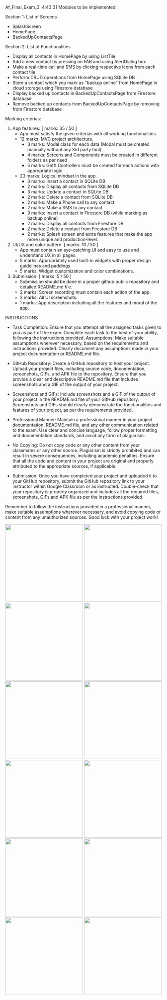 Af_Final_Exam_3
 4:43:31
Modules to be implemented:

Section 1: List of Screens

- SplashScreen
- HomePage
- BackedUpContactsPage

Section 2: List of Functionalities

- Display all contacts in HomePage by using ListTile
- Add a new contact by pressing on FAB and using AlertDialog box
- Make a real-time call and SMS by clicking respective icons from each contact tile
- Perform CRUD operations from HomePage using SQLite DB
- Store a contact which you mark as "backup online" from HomePage in cloud storage using Firestore database
- Display backed up contacts in BackedUpContactsPage from Firestore database
- Remove backed up contacts from BackedUpContactsPage by removing from Firestore database


Marking criterias:
1. App features: [ marks: 35 / 50 ]
    * App must satisfy the given criterias with all working functionalities.
    * 12 marks: MVC project architecture.
        * 3 marks: Modal class for each data (Modal must be created manually without any 3rd party tool)
        * 4 marks: Screens and Components must be created in different folders as per need
        * 5 marks: GetX Controllers must be created for each actions with appropriate logic
    * 23 marks: Logical mindset in the app.
        * 3 marks: Insert a contact in SQLite DB
        * 2 marks: Display all contacts from SQLite DB
        * 3 marks: Update a contact in SQLite DB
        * 2 marks: Delete a contact from SQLite DB
        * 2 marks: Make a Phone call to any contact
        * 2 marks: Make a SMS to any contact
        * 3 marks: Insert a contact in Firestore DB (while marking as backup online)
        * 2 marks: Display all contacts from Firestore DB
        * 2 marks: Delete a contact from Firestore DB
        * 2 marks: Splash screen and extra features that make the app more unique and production-level.
2. UI/UX and color pattern: [ marks: 10 / 50 ]
    * App must contain an eye-catching UI and easy to use and understand UX in all pages.
    * 5 marks: Appropriately used built-in widgets with proper design guidelines and paddings.
    * 5 marks: Widget customization and color combinations.
3. Submission: [ marks: 5 / 50 ]
    * Submission should be done in a proper github public repository and detailed README.md file.
    * 2 marks: Screen recording must contain each action of the app.
    * 2 marks: All UI screenshots.
    * 1 marks: App description including all the features and moral of the app.



INSTRUCTIONS

- Task Completion: Ensure that you attempt all the assigned tasks given to you as part of the exam. Complete each task to the best of your ability, following the instructions provided. Assumptions: Make suitable assumptions wherever necessary, based on the requirements and instructions provided. Clearly document any assumptions made in your project documentation or README.md file.

- GitHub Repository: Create a GitHub repository to host your project. Upload your project files, including source code, documentation, screenshots, GIFs, and APK file to the repository. Ensure that you provide a clear and descriptive README.md file that includes screenshots and a GIF of the output of your project.

- Screenshots and GIFs: Include screenshots and a GIF of the output of your project in the README.md file of your GitHub repository. Screenshots and GIFs should clearly demonstrate the functionalities and features of your project, as per the requirements provided.

- Professional Manner: Maintain a professional manner in your project documentation, README.md file, and any other communication related to the exam. Use clear and concise language, follow proper formatting and documentation standards, and avoid any form of plagiarism.

- No Copying: Do not copy code or any other content from your classmates or any other source. Plagiarism is strictly prohibited and can result in severe consequences, including academic penalties. Ensure that all the code and content in your project are original and properly attributed to the appropriate sources, if applicable.

- Submission: Once you have completed your project and uploaded it to your GitHub repository, submit the GitHub repository link to your instructor within Google Classroom or as instructed. Double-check that your repository is properly organized and includes all the required files, screenshots, GIFs and APK file as per the instructions provided.

Remember to follow the instructions provided in a professional manner, make suitable assumptions wherever necessary, and avoid copying code or content from any unauthorized sources. Good luck with your project work!


<img src="https://github.com/Bhavin1313/Advance_Flutter_Final_Exam/assets/99348404/5024e96d-9c7e-443a-ae15-e024e1db3bbf" width="250px">
<img src="https://github.com/Bhavin1313/Advance_Flutter_Final_Exam/assets/99348404/b9ca4607-13bb-4c22-875a-92d5cf918a6a" width="250px">
<img src="https://github.com/Bhavin1313/Advance_Flutter_Final_Exam/assets/99348404/251eccae-b307-4393-aa3c-5dfe38f22c12" width="250px">
<img src="https://github.com/Bhavin1313/Advance_Flutter_Final_Exam/assets/99348404/e5711e91-6740-4843-8811-eb4ef43eaed0" width="250px">
<img src="https://github.com/Bhavin1313/Advance_Flutter_Final_Exam/assets/99348404/1c93a505-ad9a-4b21-8cda-55a68c58ba13" width="250px">
<img src="https://github.com/Bhavin1313/Advance_Flutter_Final_Exam/assets/99348404/5ab02829-d47f-46db-a14c-310cdac1d4b9" width="250px">
<img src="https://github.com/Bhavin1313/Advance_Flutter_Final_Exam/assets/99348404/6fb8a19d-70be-4ba7-9584-7126009b1d0d" width="250px">
<img src="https://github.com/Bhavin1313/Advance_Flutter_Final_Exam/assets/99348404/0db1fccf-5d8d-439e-ba46-ddcecdb9f1a4" width="250px">
<img src="https://github.com/Bhavin1313/Advance_Flutter_Final_Exam/assets/99348404/0488a1b0-5de9-4607-98ca-9a6f3788fbec" width="250px">
<img src="https://github.com/Bhavin1313/Advance_Flutter_Final_Exam/assets/99348404/275e2bfb-3b11-40c8-af54-678aefb6dfa4" width="250px">
<img src="https://github.com/Bhavin1313/Advance_Flutter_Final_Exam/assets/99348404/941315ff-4ca8-457f-8953-775e06232ae3" width="250px">
<img src="https://github.com/Bhavin1313/Advance_Flutter_Final_Exam/assets/99348404/91c10391-04e0-4662-9ff6-b6056c888785" width="250px">






